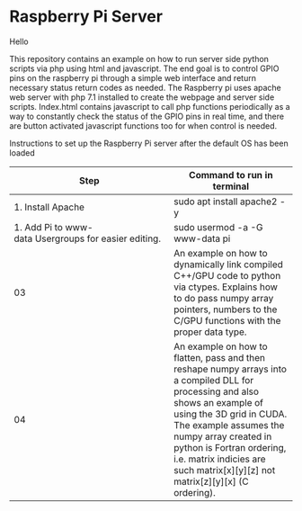 # Raspberry Pi Server

Hello

This repository contains an example on how to run server side python scripts via php using html and javascript.  The end goal is to control GPIO pins on the raspberry pi through a simple web interface and return necessary status return codes as needed.  The Raspberry pi uses apache web server with php 7.1 installed to create the webpage and server side scripts.  Index.html contains javascript to call php functions periodically as a way to constantly check the status of the GPIO pins in real time, and there are button activated javascript functions too for when control is needed.

Instructions to set up the Raspberry Pi server after the default OS has been loaded

Step          | Command to run in terminal
-----------------------|--------------------------------
1.&nbsp;Install&nbsp;Apache           |  sudo apt install apache2 -y 
1.&nbsp;Add&nbsp;Pi&nbsp;to&nbsp;www-data&nbsp;Usergroups&nbsp;for&nbsp;easier&nbsp;editing. | sudo usermod -a -G www-data pi
03 | An example on how to dynamically link compiled C++/GPU code to python via ctypes.  Explains how to do pass numpy array pointers, numbers to the C/GPU functions with the proper data type.
04 | An example on how to flatten, pass and then reshape numpy arrays into a compiled DLL for processing and also shows an example of using the 3D grid in CUDA.  The example assumes the numpy array created in python is Fortran ordering, i.e. matrix indicies are such matrix[x][y][z] not matrix[z][y][x] (C ordering).